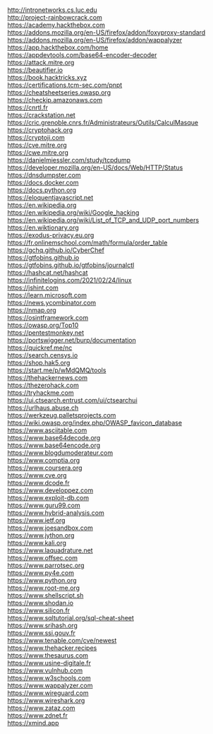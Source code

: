 <br />http://intronetworks.cs.luc.edu
<br />http://project-rainbowcrack.com
<br />https://academy.hackthebox.com
<br />https://addons.mozilla.org/en-US/firefox/addon/foxyproxy-standard
<br />https://addons.mozilla.org/en-US/firefox/addon/wappalyzer
<br />https://app.hackthebox.com/home
<br />https://appdevtools.com/base64-encoder-decoder
<br />https://attack.mitre.org
<br />https://beautifier.io
<br />https://book.hacktricks.xyz
<br />https://certifications.tcm-sec.com/pnpt
<br />https://cheatsheetseries.owasp.org
<br />https://checkip.amazonaws.com
<br />https://cnrtl.fr
<br />https://crackstation.net
<br />https://cric.grenoble.cnrs.fr/Administrateurs/Outils/CalculMasque
<br />https://cryptohack.org
<br />https://cryptoji.com
<br />https://cve.mitre.org
<br />https://cwe.mitre.org
<br />https://danielmiessler.com/study/tcpdump
<br />https://developer.mozilla.org/en-US/docs/Web/HTTP/Status
<br />https://dnsdumpster.com
<br />https://docs.docker.com
<br />https://docs.python.org
<br />https://eloquentjavascript.net
<br />https://en.wikipedia.org
<br />https://en.wikipedia.org/wiki/Google_hacking
<br />https://en.wikipedia.org/wiki/List_of_TCP_and_UDP_port_numbers
<br />https://en.wiktionary.org
<br />https://exodus-privacy.eu.org
<br />https://fr.onlinemschool.com/math/formula/order_table
<br />https://gchq.github.io/CyberChef
<br />https://gtfobins.github.io
<br />https://gtfobins.github.io/gtfobins/journalctl
<br />https://hashcat.net/hashcat
<br />https://infinitelogins.com/2021/02/24/linux
<br />https://jshint.com
<br />https://learn.microsoft.com
<br />https://news.ycombinator.com
<br />https://nmap.org
<br />https://osintframework.com
<br />https://owasp.org/Top10
<br />https://pentestmonkey.net
<br />https://portswigger.net/burp/documentation
<br />https://quickref.me/nc
<br />https://search.censys.io
<br />https://shop.hak5.org
<br />https://start.me/p/wMdQMQ/tools
<br />https://thehackernews.com
<br />https://thezerohack.com
<br />https://tryhackme.com
<br />https://ui.ctsearch.entrust.com/ui/ctsearchui
<br />https://urlhaus.abuse.ch
<br />https://werkzeug.palletsprojects.com
<br />https://wiki.owasp.org/index.php/OWASP_favicon_database
<br />https://www.asciitable.com
<br />https://www.base64decode.org
<br />https://www.base64encode.org
<br />https://www.blogdumoderateur.com
<br />https://www.comptia.org
<br />https://www.coursera.org
<br />https://www.cve.org
<br />https://www.dcode.fr
<br />https://www.developpez.com
<br />https://www.exploit-db.com
<br />https://www.guru99.com
<br />https://www.hybrid-analysis.com
<br />https://www.ietf.org
<br />https://www.joesandbox.com
<br />https://www.jython.org
<br />https://www.kali.org
<br />https://www.laquadrature.net
<br />https://www.offsec.com
<br />https://www.parrotsec.org
<br />https://www.py4e.com
<br />https://www.python.org
<br />https://www.root-me.org
<br />https://www.shellscript.sh
<br />https://www.shodan.io
<br />https://www.silicon.fr
<br />https://www.sqltutorial.org/sql-cheat-sheet
<br />https://www.srihash.org
<br />https://www.ssi.gouv.fr
<br />https://www.tenable.com/cve/newest
<br />https://www.thehacker.recipes
<br />https://www.thesaurus.com
<br />https://www.usine-digitale.fr
<br />https://www.vulnhub.com
<br />https://www.w3schools.com
<br />https://www.wappalyzer.com
<br />https://www.wireguard.com
<br />https://www.wireshark.org
<br />https://www.zataz.com
<br />https://www.zdnet.fr
<br />https://xmind.app
